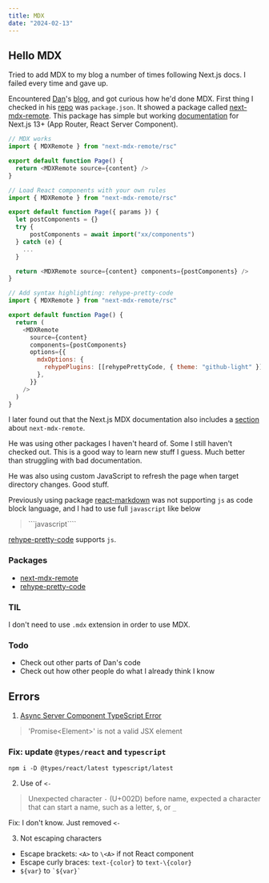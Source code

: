 ```yaml
---
title: MDX
date: "2024-02-13"
---
```


## Hello MDX

<Counter />

Tried to add MDX to my blog a number of times following Next.js docs. I failed every time and gave up.

Encountered [Dan](https://twitter.com/dan_abramov2)'s [blog](https://overreacted.io/), and got curious how he'd done MDX.
First thing I checked in his [repo](https://github.com/gaearon/overreacted.io) was `package.json`.
It showed a package called [next-mdx-remote](https://www.npmjs.com/package/next-mdx-remote).
This package has simple but working [documentation](https://github.com/hashicorp/next-mdx-remote) for Next.js 13+ (App Router, React Server Component).

```js
// MDX works
import { MDXRemote } from "next-mdx-remote/rsc"

export default function Page() {
  return <MDXRemote source={content} />
}
```

```js
// Load React components with your own rules
import { MDXRemote } from "next-mdx-remote/rsc"

export default function Page({ params }) {
  let postComponents = {}
  try {
      postComponents = await import("xx/components")
  } catch (e) {
    ...
  }

  return <MDXRemote source={content} components={postComponents} />
}
```

```js
// Add syntax highlighting: rehype-pretty-code
import { MDXRemote } from "next-mdx-remote/rsc"

export default function Page() {
  return (
    <MDXRemote
      source={content}
      components={postComponents}
      options={{
        mdxOptions: {
          rehypePlugins: [[rehypePrettyCode, { theme: "github-light" }]],
        },
      }}
    />
  )
}
```

I later found out that the Next.js MDX documentation
also includes a [section](https://nextjs.org/docs/pages/building-your-application/configuring/mdx#remote-mdx) about `next-mdx-remote`.

He was using other packages I haven't heard of. Some I still haven't checked out. This is a good way to learn new stuff I guess. Much better than struggling with bad documentation.

He was also using custom JavaScript to refresh the page when target directory changes. Good stuff.

Previously using package [react-markdown](https://www.npmjs.com/package/react-markdown) was not supporting `js` as code block language, and I had to use full `javascript` like below

> \```javascript````

[rehype-pretty-code](https://www.npmjs.com/package/rehype-pretty-code) supports `js`.

### Packages

- [next-mdx-remote](https://www.npmjs.com/package/next-mdx-remote)
- [rehype-pretty-code](https://www.npmjs.com/package/rehype-pretty-code)

### TIL

I don't need to use `.mdx` extension in order to use MDX.

### Todo

- Check out other parts of Dan's code
- Check out how other people do what I already think I know

## Errors

1. [Async Server Component TypeScript Error](https://nextjs.org/docs/app/building-your-application/configuring/typescript#async-server-component-typescript-error)

> 'Promise\<Element>' is not a valid JSX element

### Fix: update `@types/react` and `typescript`

```shell
npm i -D @types/react/latest typescript/latest
```

2. Use of `<-`

> Unexpected character `-` (U+002D) before name, expected a character that can start a name, such as a letter, `$`, or `_`

Fix: I don't know. Just removed `<-`

3. Not escaping characters

- Escape brackets: `<A>` to `\<A>` if not React component
- Escape curly braces: `text-{color}` to `text-\{color}`
- `${var}` to `` `${var}` ``

